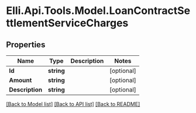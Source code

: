 # Elli.Api.Tools.Model.LoanContractSettlementServiceCharges
## Properties

Name | Type | Description | Notes
------------ | ------------- | ------------- | -------------
**Id** | **string** |  | [optional] 
**Amount** | **string** |  | [optional] 
**Description** | **string** |  | [optional] 

[[Back to Model list]](../README.md#documentation-for-models) [[Back to API list]](../README.md#documentation-for-api-endpoints) [[Back to README]](../README.md)


